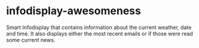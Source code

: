 # infodisplay-awesomeness
Smart Infodisplay that contains information about the current weather, date and time. It also displays either the most recent emails or if those were read some current news.
